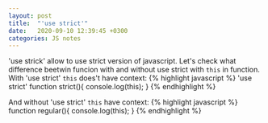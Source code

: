 ```yaml
---
layout: post
title:  "'use strict'"
date:   2020-09-10 12:39:45 +0300
categories: JS notes
---
```

'use strick' allow to use strict version of javascript. Let's check what difference beetwin funcion with and without use strict with `this` in function.
With 'use strict' `this` does't have context:
{% highlight javascript %}
'use strict'
function strict(){
    console.log(this);
}
{% endhighlight %}

And without 'use strict' `this` have context:
{% highlight javascript %}
function regular(){
    console.log(this);
}
{% endhighlight %}